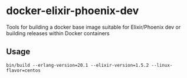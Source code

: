 # docker-elixir-phoenix-dev

Tools for building a docker base image suitable for Elixir/Phoenix dev or building releases
within Docker containers


## Usage

`bin/build --erlang-version=20.1 --elixir-version=1.5.2 --linux-flavor=centos`
